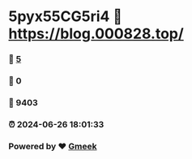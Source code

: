# 5pyx55CG5ri4 :link: https://blog.000828.top/ 
### :page_facing_up: [5](https://blog.000828.top//tag.html) 
### :speech_balloon: 0 
### :hibiscus: 9403 
### :alarm_clock: 2024-06-26 18:01:33 
### Powered by :heart: [Gmeek](https://github.com/Meekdai/Gmeek)

